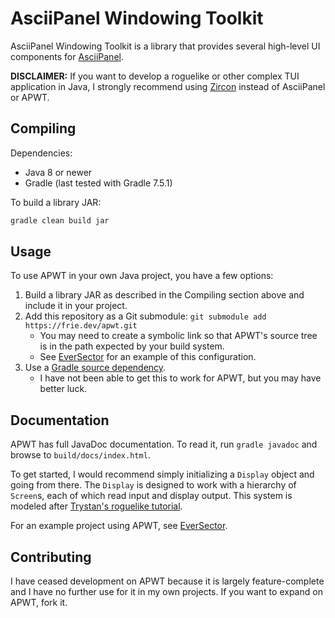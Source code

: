# AsciiPanel Windowing Toolkit

AsciiPanel Windowing Toolkit is a library that provides several high-level UI components for [AsciiPanel](https://github.com/trystan/AsciiPanel).

**DISCLAIMER:** If you want to develop a roguelike or other complex TUI application in Java, I strongly recommend using [Zircon](https://hexworks.org/projects/zircon) instead of AsciiPanel or APWT.

## Compiling

Dependencies:

- Java 8 or newer
- Gradle (last tested with Gradle 7.5.1)

To build a library JAR:

```sh
gradle clean build jar
```

## Usage

To use APWT in your own Java project, you have a few options:

1. Build a library JAR as described in the Compiling section above and include it in your project.
2. Add this repository as a Git submodule: `git submodule add https://frie.dev/apwt.git`
	- You may need to create a symbolic link so that APWT's source tree is in the path expected by your build system.
	- See [EverSector](https://frie.dev/eversector) for an example of this configuration.
3. Use a [Gradle source dependency](https://blog.gradle.org/introducing-source-dependencies).
	- I have not been able to get this to work for APWT, but you may have better luck.

## Documentation

APWT has full JavaDoc documentation.
To read it, run `gradle javadoc` and browse to `build/docs/index.html`.

To get started, I would recommend simply initializing a `Display` object and going from there.
The `Display` is designed to work with a hierarchy of `Screen`s, each of which read input and display output.
This system is modeled after [Trystan's roguelike tutorial](https://trystans.blogspot.com/2016/01/roguelike-tutorial-00-table-of-contents.html).

For an example project using APWT, see [EverSector](https://frie.dev/eversector).

## Contributing

I have ceased development on APWT because it is largely feature-complete and I have no further use for it in my own projects.
If you want to expand on APWT, fork it.
